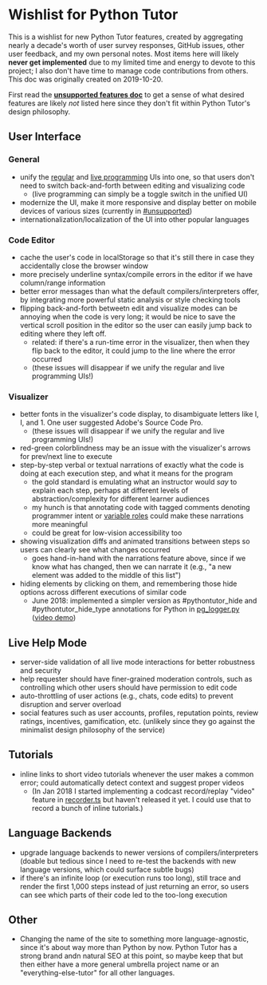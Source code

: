 # Wishlist for Python Tutor

This is a wishlist for new Python Tutor features, created by aggregating nearly a decade's worth of user survey responses, GitHub issues, other user feedback, and my own personal notes. Most items here will likely **never get implemented** due to my limited time and energy to devote to this project; I also don't have time to manage code contributions from others. This doc was originally created on 2019-10-20.

First read the [**unsupported features doc**](unsupported-features.md#read-this-first) to get a sense of what desired features are likely *not* listed here since they don't fit within Python Tutor's design philosophy.


## User Interface

### General

- unify the [regular](http://pythontutor.com/visualize.html) and [live programming](http://pythontutor.com/live.html) UIs into one, so that users don't need to switch back-and-forth between editing and visualizing code
  - (live programming can simply be a toggle switch in the unified UI)
- modernize the UI, make it more responsive and display better on mobile devices of various sizes (currently in [#unsupported](unsupported-features.md))
- internationalization/localization of the UI into other popular languages


### Code Editor

- cache the user's code in localStorage so that it's still there in case they accidentally close the browser window
- more precisely underline syntax/compile errors in the editor if we have column/range information
- better error messages than what the default compilers/interpreters offer, by integrating more powerful static analysis or style checking tools
- flipping back-and-forth betweetn edit and visualize modes can be annoying when the code is very long; it would be nice to save the vertical scroll position in the editor so the user can easily jump back to editing where they left off.
  - related: if there's a run-time error in the visualizer, then when they flip back to the editor, it could jump to the line where the error occurred
  - (these issues will disappear if we unify the regular and live programming UIs!)


### Visualizer

- better fonts in the visualizer's code display, to disambiguate letters like l, I, and 1. One user suggested Adobe's Source Code Pro.
  - (these issues will disappear if we unify the regular and live programming UIs!)
- red-green colorblindness may be an issue with the visualizer's arrows for prev/next line to execute
- step-by-step verbal or textual narrations of exactly what the code is doing at each execution step, and what it means for the program
  - the gold standard is emulating what an instructor would *say* to explain each step, perhaps at different levels of abstraction/complexity for different learner audiences
  - my hunch is that annotating code with tagged comments denoting programmer intent or [variable roles](http://www.cs.joensuu.fi/~saja/var_roles/stud_vers/stud_Python_eng.html) could make these narrations more meaningful
  - could be great for low-vision accessibility too
- showing visualization diffs and animated transitions between steps so users can clearly see what changes occurred
  - goes hand-in-hand with the narrations feature above, since if we know what has changed, then we can narrate it (e.g., "a new element was added to the middle of this list")
- hiding elements by clicking on them, and remembering those hide options across different executions of similar code
  - June 2018: implemented a simpler version as #pythontutor_hide and #pythontutor_hide_type annotations for Python in [pg_logger.py](v5-unity/pg_logger.py) ([video demo](https://www.youtube.com/watch?v=Mxt9HZWgwAM&list=PLzV58Zm8FuBL2WxxZKGZ6j1dH8NKb_HYI&index=6))
  

## Live Help Mode

- server-side validation of all live mode interactions for better robustness and security
- help requester should have finer-grained moderation controls, such as controlling which other users should have permission to edit code
- auto-throttling of user actions (e.g., chats, code edits) to prevent disruption and server overload
- social features such as user accounts, profiles, reputation points, review ratings, incentives, gamification, etc. (unlikely since they go against the minimalist design philosophy of the service)


## Tutorials

- inline links to short video tutorials whenever the user makes a common error; could automatically detect context and suggest proper videos
  - (In Jan 2018 I started implementing a codcast record/replay "video" feature in [recorder.ts](v5-unity/js/recorder.ts) but haven't released it yet. I could use that to record a bunch of inline tutorials.)


## Language Backends

- upgrade language backends to newer versions of compilers/interpreters (doable but tedious since I need to re-test the backends with new language versions, which could surface subtle bugs)
- if there's an infinite loop (or execution runs too long), still trace and render the first 1,000 steps instead of just returning an error, so users can see which parts of their code led to the too-long execution

## Other

- Changing the name of the site to something more language-agnostic, since it's about way more than Python by now. Python Tutor has a strong brand andn natural SEO at this point, so maybe keep that but then either have a more general umbrella project name or an "everything-else-tutor" for all other languages.
